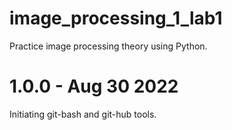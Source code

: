 # image_processing_1_lab1
Practice image processing theory using Python.

# 1.0.0 - Aug 30 2022

Initiating git-bash and git-hub tools.
